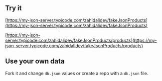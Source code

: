 ## Try it

[https://my-json-server.typicode.com/zahidalidev/fakeJsonProducts](https://my-json-server.typicode.com/zahidalidev/fakeJsonProducts)

[https://my-json-server.typicode.com/zahidalidev/fakeJsonProducts/products](https://my-json-server.typicode.com/zahidalidev/fakeJsonProducts/products)

## Use your own data

Fork it and change `db.json` values or create a repo with a `db.json` file.
